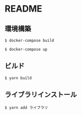 # README

## 環境構築

```
$ docker-compose build
```

```
$ docker-compose up
```

## ビルド

```
$ yarn build
```

## ライブラリインストール

```
$ yarn add ライブラリ
```